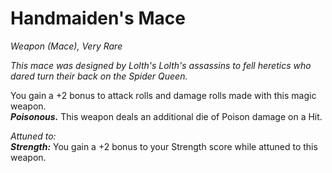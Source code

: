 # Handmaiden's Mace
*Weapon (Mace), Very Rare*

*This mace was designed by Lolth's Lolth's assassins to fell heretics who dared turn their back on the Spider Queen.*

You gain a +2 bonus to attack rolls and damage rolls made with this magic weapon.  
***Poisonous.*** This weapon deals an additional die of Poison damage on a Hit.

*Attuned to:*  
***Strength:*** You gain a +2 bonus to your Strength score while attuned to this weapon.